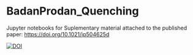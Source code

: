 # BadanProdan_Quenching

Jupyter notebooks for Suplementary material attached to the published paper: https://doi.org/10.1021/jp504625d 

[![DOI](https://zenodo.org/badge/540224116.svg)](https://zenodo.org/badge/latestdoi/540224116)
